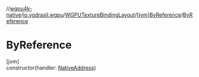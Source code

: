 //[wgpu4k-native](../../../../index.md)/[io.ygdrasil.wgpu](../../index.md)/[WGPUTextureBindingLayout](../index.md)/[[jvm]ByReference](index.md)/[ByReference](-by-reference.md)

# ByReference

[jvm]\
constructor(handler: [NativeAddress](../../../ffi/-native-address/index.md))